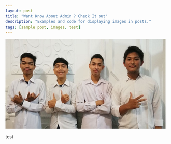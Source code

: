 ```yaml
---
layout: post
title: "Want Know About Admin ? Check It out"
description: "Examples and code for displaying images in posts."
tags: [sample post, images, test]
---
```



<img src="../images/all4.jpg" >

test
	


